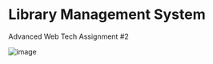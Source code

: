 # Library Management System
Advanced Web Tech Assignment #2

![image](https://user-images.githubusercontent.com/71218139/145108654-e726291d-c3da-4535-85b6-725e9e25596d.png)
